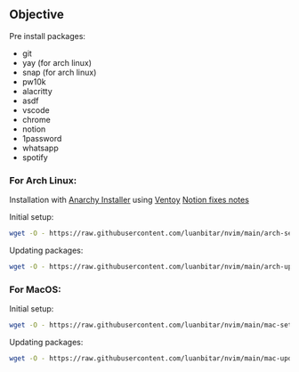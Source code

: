 ## Objective

Pre install packages:

- git
- yay (for arch linux)
- snap (for arch linux)
- pw10k
- alacritty
- asdf
- vscode
- chrome
- notion
- 1password
- whatsapp
- spotify

### For Arch Linux:

Installation with [Anarchy Installer](https://anarchyinstaller.gitlab.io/) using [Ventoy](https://www.ventoy.net/en/download.html)
[Notion fixes notes](https://lbitar.notion.site/Arch-4950578f5e2841d092e7728c7c766823)

Initial setup:

```bash
wget -O - https://raw.githubusercontent.com/luanbitar/nvim/main/arch-setup.sh | bash
```

Updating packages:

```bash
wget -O - https://raw.githubusercontent.com/luanbitar/nvim/main/arch-update.sh | bash
```

### For MacOS:

Initial setup:

```bash
wget -O - https://raw.githubusercontent.com/luanbitar/nvim/main/mac-setup.sh | bash
```

Updating packages:

```bash
wget -O - https://raw.githubusercontent.com/luanbitar/nvim/main/mac-update.sh | bash
```
